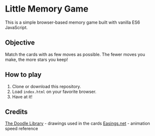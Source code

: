 # Little Memory Game

This is a simple browser-based memory game built with vanilla ES6 JavaScript.

## Objective

Match the cards with as few moves as possible. The fewer moves you make, the more stars you keep!

## How to play

1. Clone or download this repository.
2. Load `index.html` on your favorite browser.
3. Have at it!

## Credits

[The Doodle Library](https://www.thedoodlelibrary.com/) - drawings used in the cards
[Easings.net](https://easings.net/) - animation speed reference
